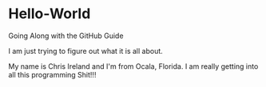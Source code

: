 # Hello-World
Going Along with the GitHub Guide

I am just trying to figure out what it is all about.

My name is Chris Ireland and I'm from Ocala, Florida. I am really getting into all this programming Shit!!!
